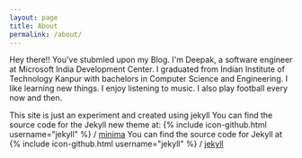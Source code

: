 ```yaml
---
layout: page
title: About
permalink: /about/
---
```


Hey there!! You've stubmled upon my Blog. I'm Deepak, a software engineer at Microsoft India Development Center. I graduated from Indian Institute of Technology Kanpur with bachelors
in Computer Science and Engineering. I like learning new things. I enjoy listening to music. I also play football every now and then. 

This site is just an experiment and created using jekyll
You can find the source code for the Jekyll new theme at:
{% include icon-github.html username="jekyll" %} /
[minima](https://github.com/jekyll/minima)
You can find the source code for Jekyll at
{% include icon-github.html username="jekyll" %} /
[jekyll](https://github.com/jekyll/jekyll)
